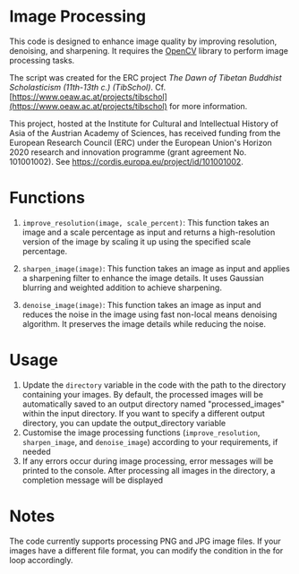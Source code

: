 # Image Processing

This code is designed to enhance image quality by improving resolution, denoising, and sharpening. It requires the [OpenCV](https://opencv.org/) library to perform image processing tasks. 

The script was created for the ERC project _The Dawn of Tibetan Buddhist Scholasticism (11th-13th c.) (TibSchol)_. Cf. [https://www.oeaw.ac.at/projects/tibschol](https://www.oeaw.ac.at/projects/tibschol) for more information.

This project, hosted at the Institute for Cultural and Intellectual History of Asia of the Austrian Academy of Sciences, has received funding from the European Research Council (ERC) under the European Union's Horizon 2020 research and innovation programme (grant agreement No. 101001002). See https://cordis.europa.eu/project/id/101001002.

# Functions
1. `improve_resolution(image, scale_percent)`: This function takes an image and a scale percentage as input and returns a high-resolution version of the image by scaling it up using the specified scale percentage.

2. `sharpen_image(image)`: This function takes an image as input and applies a sharpening filter to enhance the image details. It uses Gaussian blurring and weighted addition to achieve sharpening.

3. `denoise_image(image)`: This function takes an image as input and reduces the noise in the image using fast non-local means denoising algorithm. It preserves the image details while reducing the noise.

# Usage
1. Update the `directory` variable in the code with the path to the directory containing your images. By default, the processed images will be automatically saved to an output directory named "processed_images" within the input directory. If you want to specify a different output directory, you can update the output_directory variable
2. Customise the image processing functions (`improve_resolution`, `sharpen_image`, and `denoise_image`) according to your requirements, if needed
3. If any errors occur during image processing, error messages will be printed to the console. After processing all images in the directory, a completion message will be displayed

# Notes 

The code currently supports processing PNG and JPG image files. If your images have a different file format, you can modify the condition in the for loop accordingly.
